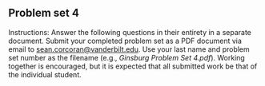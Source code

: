 ## Problem set 4

Instructions: Answer the following questions in their entirety in a separate document. Submit your completed problem set as a PDF document via email to sean.corcoran@vanderbilt.edu. Use your last name and problem set number as the filename (e.g., *Ginsburg
Problem Set 4.pdf*). Working together is encouraged, but it is expected that all submitted work be that of the individual student.